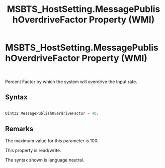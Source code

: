 ﻿---
title: MSBTS_HostSetting.MessagePublishOverdriveFactor Property (WMI)
TOCTitle: MSBTS_HostSetting.MessagePublishOverdriveFactor Property (WMI)
ms:assetid: d5c807ad-ecc1-444d-92da-89830689e762
ms:mtpsurl: https://msdn.microsoft.com/library/Aa578628(v=BTS.80)
ms:contentKeyID: 51531646
ms.date: 08/30/2017
mtps_version: v=BTS.80
---

# MSBTS\_HostSetting.MessagePublishOverdriveFactor Property (WMI)

 

Percent Factor by which the system will overdrive the Input rate.

## Syntax

```C#
  
Uint32 MessagePublishOverdriveFactor = 40;  
```

## Remarks

The maximum value for this parameter is 100.

This property is read/write.

The syntax shown is language neutral.

